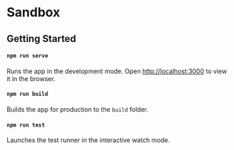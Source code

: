 # Sandbox

## Getting Started

#### `npm run serve`

Runs the app in the development mode.
Open [http://localhost:3000](http://localhost:3000) to view it in the browser. 

#### `npm run build`

Builds the app for production to the `build` folder. 


#### `npm run test`

Launches the test runner in the interactive watch mode. 

